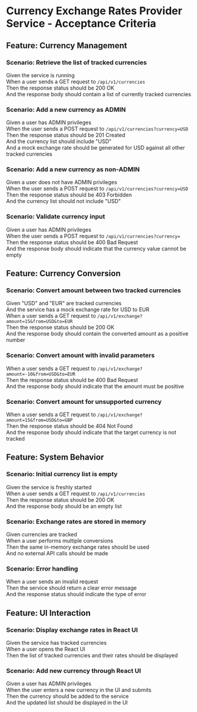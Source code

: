 # Currency Exchange Rates Provider Service - Acceptance Criteria

## Feature: Currency Management

### Scenario: Retrieve the list of tracked currencies
Given the service is running  
When a user sends a GET request to `/api/v1/currencies`  
Then the response status should be 200 OK  
And the response body should contain a list of currently tracked currencies  

### Scenario: Add a new currency as ADMIN
Given a user has ADMIN privileges  
When the user sends a POST request to `/api/v1/currencies?currency=USD`  
Then the response status should be 201 Created  
And the currency list should include "USD"  
And a mock exchange rate should be generated for USD against all other tracked currencies  

### Scenario: Add a new currency as non-ADMIN
Given a user does not have ADMIN privileges  
When the user sends a POST request to `/api/v1/currencies?currency=USD`  
Then the response status should be 403 Forbidden  
And the currency list should not include "USD"  

### Scenario: Validate currency input
Given a user has ADMIN privileges  
When the user sends a POST request to `/api/v1/currencies?currency=`  
Then the response status should be 400 Bad Request  
And the response body should indicate that the currency value cannot be empty  

## Feature: Currency Conversion

### Scenario: Convert amount between two tracked currencies
Given "USD" and "EUR" are tracked currencies  
And the service has a mock exchange rate for USD to EUR  
When a user sends a GET request to `/api/v1/exchange?amount=15&from=USD&to=EUR`  
Then the response status should be 200 OK  
And the response body should contain the converted amount as a positive number  

### Scenario: Convert amount with invalid parameters
When a user sends a GET request to `/api/v1/exchange?amount=-10&from=USD&to=EUR`  
Then the response status should be 400 Bad Request  
And the response body should indicate that the amount must be positive  

### Scenario: Convert amount for unsupported currency
When a user sends a GET request to `/api/v1/exchange?amount=15&from=USD&to=GBP`  
Then the response status should be 404 Not Found  
And the response body should indicate that the target currency is not tracked  

## Feature: System Behavior

### Scenario: Initial currency list is empty
Given the service is freshly started  
When a user sends a GET request to `/api/v1/currencies`  
Then the response status should be 200 OK  
And the response body should be an empty list  

### Scenario: Exchange rates are stored in memory
Given currencies are tracked  
When a user performs multiple conversions  
Then the same in-memory exchange rates should be used  
And no external API calls should be made  

### Scenario: Error handling
When a user sends an invalid request  
Then the service should return a clear error message  
And the response status should indicate the type of error  

## Feature: UI Interaction

### Scenario: Display exchange rates in React UI
Given the service has tracked currencies  
When a user opens the React UI  
Then the list of tracked currencies and their rates should be displayed  

### Scenario: Add new currency through React UI
Given a user has ADMIN privileges  
When the user enters a new currency in the UI and submits  
Then the currency should be added to the service  
And the updated list should be displayed in the UI

